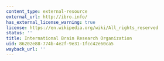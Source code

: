 ```yaml
---
content_type: external-resource
external_url: http://ibro.info/
has_external_license_warning: true
license: https://en.wikipedia.org/wiki/All_rights_reserved
status: ''
title: International Brain Research Organization
uid: 86202e88-774b-4e2f-9e31-1fcc42e60ca5
wayback_url: ''
---
```

